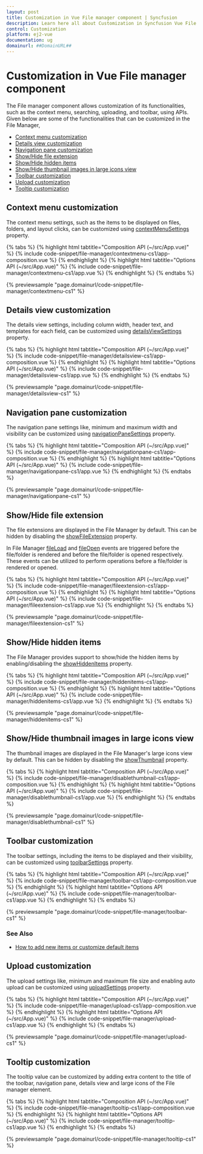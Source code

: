 ```yaml
---
layout: post
title: Customization in Vue File manager component | Syncfusion
description: Learn here all about Customization in Syncfusion Vue File manager component of Syncfusion Essential JS 2 and more.
control: Customization 
platform: ej2-vue
documentation: ug
domainurl: ##DomainURL##
---
```


# Customization in Vue File manager component

The File manager component allows customization of its functionalities, such as the context menu, searching, uploading, and toolbar, using APIs. Given below are some of the functionalities that can be customized in the File Manager,

* [Context menu customization](#context-menu-customization)
* [Details view customization](#details-view-customization)
* [Navigation pane customization](#navigation-pane-customization)
* [Show/Hide file extension](#showhide-file-extension)
* [Show/Hide hidden items](#showhide-hidden-items)
* [Show/Hide thumbnail images in large icons view](#showhide-thumbnail-images-in-large-icons-view)
* [Toolbar customization](#toolbar-customization)
* [Upload customization](#upload-customization)
* [Tooltip customization](#tooltip-customization)

## Context menu customization

The context menu settings, such as the items to be displayed on files, folders, and layout clicks, can be customized using [contextMenuSettings](https://ej2.syncfusion.com/vue/documentation/api/file-manager/#contextmenusettings) property.

{% tabs %}
{% highlight html tabtitle="Composition API (~/src/App.vue)" %}
{% include code-snippet/file-manager/contextmenu-cs1/app-composition.vue %}
{% endhighlight %}
{% highlight html tabtitle="Options API (~/src/App.vue)" %}
{% include code-snippet/file-manager/contextmenu-cs1/app.vue %}
{% endhighlight %}
{% endtabs %}
        
{% previewsample "page.domainurl/code-snippet/file-manager/contextmenu-cs1" %}

## Details view customization

The details view settings, including column width, header text, and templates for each field, can be customized using [detailsViewSettings](https://ej2.syncfusion.com/vue/documentation/api/file-manager/#detailsviewsettings) property.

{% tabs %}
{% highlight html tabtitle="Composition API (~/src/App.vue)" %}
{% include code-snippet/file-manager/detailsview-cs1/app-composition.vue %}
{% endhighlight %}
{% highlight html tabtitle="Options API (~/src/App.vue)" %}
{% include code-snippet/file-manager/detailsview-cs1/app.vue %}
{% endhighlight %}
{% endtabs %}
        
{% previewsample "page.domainurl/code-snippet/file-manager/detailsview-cs1" %}

## Navigation pane customization

The navigation pane settings like, minimum and maximum width and visibility can be customized using [navigationPaneSettings](https://ej2.syncfusion.com/vue/documentation/api/file-manager/#navigationpanesettings) property.

{% tabs %}
{% highlight html tabtitle="Composition API (~/src/App.vue)" %}
{% include code-snippet/file-manager/navigationpane-cs1/app-composition.vue %}
{% endhighlight %}
{% highlight html tabtitle="Options API (~/src/App.vue)" %}
{% include code-snippet/file-manager/navigationpane-cs1/app.vue %}
{% endhighlight %}
{% endtabs %}
        
{% previewsample "page.domainurl/code-snippet/file-manager/navigationpane-cs1" %}

## Show/Hide file extension

The file extensions are displayed in the File Manager by default. This can be hidden by disabling the [showFileExtension](https://ej2.syncfusion.com/vue/documentation/api/file-manager/#showfileextension) property.

In File Manager [fileLoad](https://ej2.syncfusion.com/vue/documentation/api/file-manager/#fileload) and [fileOpen](https://ej2.syncfusion.com/vue/documentation/api/file-manager/#fileopen) events are triggered before the file/folder is rendered and before the file/folder is opened respectively. These events can be utilized to perform operations before a file/folder is rendered or opened.

{% tabs %}
{% highlight html tabtitle="Composition API (~/src/App.vue)" %}
{% include code-snippet/file-manager/fileextension-cs1/app-composition.vue %}
{% endhighlight %}
{% highlight html tabtitle="Options API (~/src/App.vue)" %}
{% include code-snippet/file-manager/fileextension-cs1/app.vue %}
{% endhighlight %}
{% endtabs %}
        
{% previewsample "page.domainurl/code-snippet/file-manager/fileextension-cs1" %}

## Show/Hide hidden items

The File Manager provides support to show/hide the hidden items by enabling/disabling the [showHiddenItems](https://ej2.syncfusion.com/vue/documentation/api/file-manager/#showhiddenitems) property.

{% tabs %}
{% highlight html tabtitle="Composition API (~/src/App.vue)" %}
{% include code-snippet/file-manager/hiddenitems-cs1/app-composition.vue %}
{% endhighlight %}
{% highlight html tabtitle="Options API (~/src/App.vue)" %}
{% include code-snippet/file-manager/hiddenitems-cs1/app.vue %}
{% endhighlight %}
{% endtabs %}
        
{% previewsample "page.domainurl/code-snippet/file-manager/hiddenitems-cs1" %}

## Show/Hide thumbnail images in large icons view

The thumbnail images are displayed in the File Manager's large icons view by default. This can be hidden by disabling the [showThumbnail](https://ej2.syncfusion.com/vue/documentation/api/file-manager/#showthumbnail) property.

{% tabs %}
{% highlight html tabtitle="Composition API (~/src/App.vue)" %}
{% include code-snippet/file-manager/disablethumbnail-cs1/app-composition.vue %}
{% endhighlight %}
{% highlight html tabtitle="Options API (~/src/App.vue)" %}
{% include code-snippet/file-manager/disablethumbnail-cs1/app.vue %}
{% endhighlight %}
{% endtabs %}
        
{% previewsample "page.domainurl/code-snippet/file-manager/disablethumbnail-cs1" %}

## Toolbar customization

The toolbar settings, including the items to be displayed and their visibility, can be customized using [toolbarSettings](https://ej2.syncfusion.com/vue/documentation/api/file-manager/#toolbarsettings) property.

{% tabs %}
{% highlight html tabtitle="Composition API (~/src/App.vue)" %}
{% include code-snippet/file-manager/toolbar-cs1/app-composition.vue %}
{% endhighlight %}
{% highlight html tabtitle="Options API (~/src/App.vue)" %}
{% include code-snippet/file-manager/toolbar-cs1/app.vue %}
{% endhighlight %}
{% endtabs %}
        
{% previewsample "page.domainurl/code-snippet/file-manager/toolbar-cs1" %}

### See Also

* [How to add new items or customize default items](https://ej2.syncfusion.com/vue/documentation/file-manager/how-to/adding-custom-item-to-toolbar)

## Upload customization

The upload settings like, minimum and maximum file size and enabling auto upload can be customized using [uploadSettings](https://ej2.syncfusion.com/vue/documentation/api/file-manager/#uploadsettings) property.

{% tabs %}
{% highlight html tabtitle="Composition API (~/src/App.vue)" %}
{% include code-snippet/file-manager/upload-cs1/app-composition.vue %}
{% endhighlight %}
{% highlight html tabtitle="Options API (~/src/App.vue)" %}
{% include code-snippet/file-manager/upload-cs1/app.vue %}
{% endhighlight %}
{% endtabs %}
        
{% previewsample "page.domainurl/code-snippet/file-manager/upload-cs1" %}

## Tooltip customization

The tooltip value can be customized by adding extra content to the title of the toolbar, navigation pane, details view and large icons of the File manager element.

{% tabs %}
{% highlight html tabtitle="Composition API (~/src/App.vue)" %}
{% include code-snippet/file-manager/tooltip-cs1/app-composition.vue %}
{% endhighlight %}
{% highlight html tabtitle="Options API (~/src/App.vue)" %}
{% include code-snippet/file-manager/tooltip-cs1/app.vue %}
{% endhighlight %}
{% endtabs %}
        
{% previewsample "page.domainurl/code-snippet/file-manager/tooltip-cs1" %}